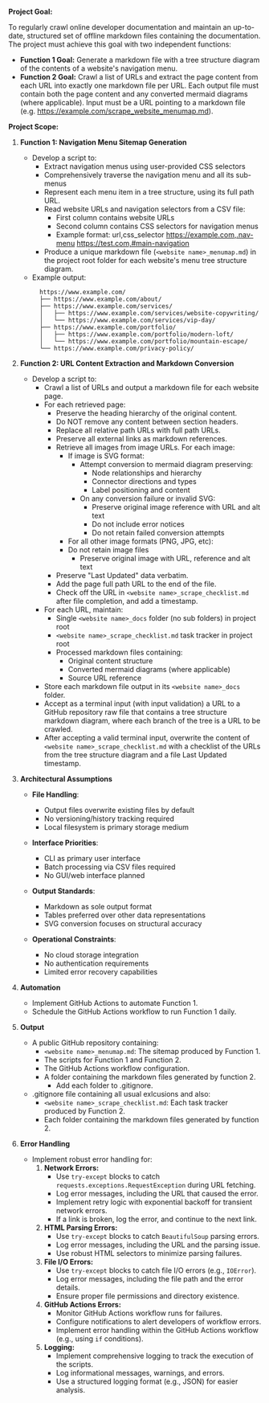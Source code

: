 **Project Goal:**

To regularly crawl online developer documentation and maintain an up-to-date, structured set of offline markdown files containing the documentation. The project must achieve this goal with two independent functions:

- **Function 1 Goal:** Generate a markdown file with a tree structure diagram of the contents of a website's navigation menu.
- **Function 2 Goal:** Crawl a list of URLs and extract the page content from each URL into exactly one markdown file per URL. Each output file must contain both the page content and any converted mermaid diagrams (where applicable). Input must be a URL pointing to a markdown file (e.g. https://example.com/scrape_website_menumap.md).

**Project Scope:**

1.  **Function 1: Navigation Menu Sitemap Generation**

    - Develop a script to:
      - Extract navigation menus using user-provided CSS selectors
      - Comprehensively traverse the navigation menu and all its sub-menus
      - Represent each menu item in a tree structure, using its full path URL.
      - Read website URLs and navigation selectors from a CSV file:
        - First column contains website URLs
        - Second column contains CSS selectors for navigation menus
        - Example format:
          url,css_selector
          https://example.com,.nav-menu
          https://test.com,#main-navigation
      - Produce a unique markdown file (`<website name>_menumap.md`) in the project root folder for each website's menu tree structure diagram.
    - Example output:
      ```
        https://www.example.com/
        ├── https://www.example.com/about/
        ├── https://www.example.com/services/
        │   ├── https://www.example.com/services/website-copywriting/
        │   └── https://www.example.com/services/vip-day/
        ├── https://www.example.com/portfolio/
        │   ├── https://www.example.com/portfolio/modern-loft/
        │   └── https://www.example.com/portfolio/mountain-escape/
        └── https://www.example.com/privacy-policy/
      ```

2.  **Function 2: URL Content Extraction and Markdown Conversion**

    - Develop a script to:
      - Crawl a list of URLs and output a markdown file for each website page.
      - For each retrieved page:
        - Preserve the heading hierarchy of the original content.
        - Do NOT remove any content between section headers.
        - Replace all relative path URLs with full path URLs.
        - Preserve all external links as markdown references.
        - Retrieve all images from image URLs. For each image:
          - If image is SVG format:
            - Attempt conversion to mermaid diagram preserving:
              - Node relationships and hierarchy
              - Connector directions and types
              - Label positioning and content
            - On any conversion failure or invalid SVG:
              - Preserve original image reference with URL and alt text
              - Do not include error notices
              - Do not retain failed conversion attempts
          - For all other image formats (PNG, JPG, etc):
          - Do not retain image files
            - Preserve original image with URL, reference and alt text
        - Preserve "Last Updated" data verbatim.
        - Add the page full path URL to the end of the file.
        - Check off the URL in `<website name>_scrape_checklist.md` after file completion, and add a timestamp.
      - For each URL, maintain:
        - Single `<website name>_docs` folder (no sub folders) in project root
        - `<website name>_scrape_checklist.md` task tracker in project root
        - Processed markdown files containing:
          - Original content structure
          - Converted mermaid diagrams (where applicable)
          - Source URL reference
      - Store each markdown file output in its `<website name>_docs` folder.
      - Accept as a terminal input (with input validation) a URL to a GitHub repository raw file that contains a tree structure markdown diagram, where each branch of the tree is a URL to be crawled.
      - After accepting a valid terminal input, overwrite the content of `<website name>_scrape_checklist.md` with a checklist of the URLs from the tree structure diagram and a file Last Updated timestamp.

3.  **Architectural Assumptions**

    - **File Handling**:

      - Output files overwrite existing files by default
      - No versioning/history tracking required
      - Local filesystem is primary storage medium

    - **Interface Priorities**:

      - CLI as primary user interface
      - Batch processing via CSV files required
      - No GUI/web interface planned

    - **Output Standards**:

      - Markdown as sole output format
      - Tables preferred over other data representations
      - SVG conversion focuses on structural accuracy

    - **Operational Constraints**:
      - No cloud storage integration
      - No authentication requirements
      - Limited error recovery capabilities

4.  **Automation**

    - Implement GitHub Actions to automate Function 1.
    - Schedule the GitHub Actions workflow to run Function 1 daily.

5.  **Output**

    - A public GitHub repository containing:
      - `<website name>_menumap.md`: The sitemap produced by Function 1.
      - The scripts for Function 1 and Function 2.
      - The GitHub Actions workflow configuration.
      - A folder containing the markdown files generated by function 2.
        - Add each folder to .gitignore.
    - .gitignore file containing all usual exlcusions and also:
      - `<website name>_scrape_checklist.md`: Each task tracker produced by Function 2.
      - Each folder containing the markdown files generated by function 2.

6.  **Error Handling**
    - Implement robust error handling for:
      1.  **Network Errors:**
          - Use `try-except` blocks to catch `requests.exceptions.RequestException` during URL fetching.
          - Log error messages, including the URL that caused the error.
          - Implement retry logic with exponential backoff for transient network errors.
          - If a link is broken, log the error, and continue to the next link.
      2.  **HTML Parsing Errors:**
          - Use `try-except` blocks to catch `BeautifulSoup` parsing errors.
          - Log error messages, including the URL and the parsing issue.
          - Use robust HTML selectors to minimize parsing failures.
      3.  **File I/O Errors:**
          - Use `try-except` blocks to catch file I/O errors (e.g., `IOError`).
          - Log error messages, including the file path and the error details.
          - Ensure proper file permissions and directory existence.
      4.  **GitHub Actions Errors:**
          - Monitor GitHub Actions workflow runs for failures.
          - Configure notifications to alert developers of workflow errors.
          - Implement error handling within the GitHub Actions workflow (e.g., using `if` conditions).
      5.  **Logging:**
          - Implement comprehensive logging to track the execution of the scripts.
          - Log informational messages, warnings, and errors.
          - Use a structured logging format (e.g., JSON) for easier analysis.
